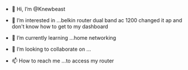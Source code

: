 - 👋 Hi, I’m @Knewbeast
- 👀 I’m interested in ...belkin router  dual band  ac 1200  changed it ap  and don't know how to get to my dashboard 

- 🌱 I’m currently learning ...home networking 
- 💞️ I’m looking to collaborate on ...
- 📫 How to reach me ...to access my router


<!---
Knewbeast/Knewbeast is a ✨ special ✨ repository because its `README.md` (this file) appears on your GitHub profile.
You can click the Preview link to take a look at your changes.
--->
